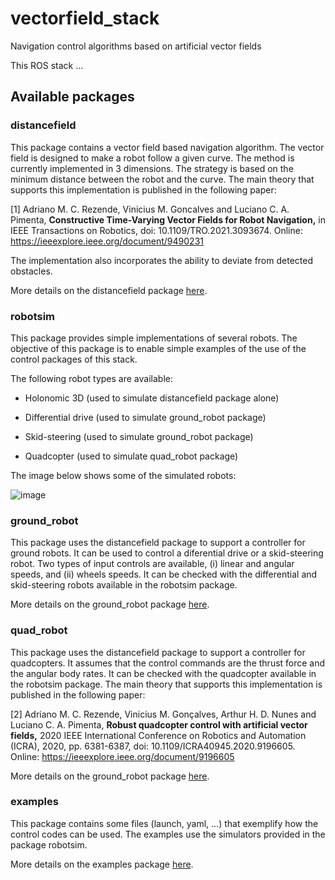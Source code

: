 # vectorfield_stack
Navigation control algorithms based on artificial vector fields



This ROS stack ...




## Available packages




### distancefield

This package contains a vector field based navigation algorithm. The vector field is designed to make a robot follow a given curve. The method is currently implemented in 3 dimensions. The strategy is based on the minimum distance between the robot and the curve. The main theory that supports this implementation is published in the following paper:

[1] Adriano M. C. Rezende, Vinicius M. Goncalves and Luciano C. A. Pimenta, **Constructive Time-Varying Vector Fields for Robot Navigation,** in IEEE Transactions on Robotics, doi: 10.1109/TRO.2021.3093674. Online: <https://ieeexplore.ieee.org/document/9490231>

The implementation also incorporates the ability to deviate from detected obstacles.

More details on the distancefield package [here](distancefield/README.md).



### robotsim

This package provides simple implementations of several robots. The objective of this package is to enable simple examples of the use of the control packages of this stack.

The following robot types are available:

- Holonomic 3D (used to simulate distancefield package alone)

- Differential drive (used to simulate ground_robot package)

- Skid-steering (used to simulate ground_robot package)

- Quadcopter (used to simulate quad_robot package)


The image below shows some of the simulated robots:

![image](https://github.com/adrianomcr/vectorfield_stack/blob/main/images/sim_robots.png)


### ground_robot


This package uses the distancefield package to support a controller for ground robots. It can be used to control a diferential drive or a skid-steering robot. Two types of input controls are available, (i) linear and angular speeds, and (ii) wheels speeds. It can be checked with the differential and skid-steering robots available in the robotsim package.


More details on the ground_robot package [here](ground_robot/README.md).




### quad_robot


This package uses the distancefield package to support a controller for quadcopters. It assumes that the control commands are the thrust force and the angular body rates. It can be checked with the quadcopter available in the robotsim package. The main theory that supports this implementation is published in the following paper:

[2] Adriano M. C. Rezende, Vinicius M. Gonçalves, Arthur H. D. Nunes and Luciano C. A. Pimenta, **Robust quadcopter control with artificial vector fields,** 2020 IEEE International Conference on Robotics and Automation (ICRA), 2020, pp. 6381-6387, doi: 10.1109/ICRA40945.2020.9196605. Online: <https://ieeexplore.ieee.org/document/9196605>

More details on the ground_robot package [here](quad_robot/README.md).


### examples

This package contains some files (launch, yaml, ...) that exemplify how the control codes can be used. The examples use the simulators provided in the package robotsim.

More details on the examples package [here](examples/README.md).



<!-- ## External links -->